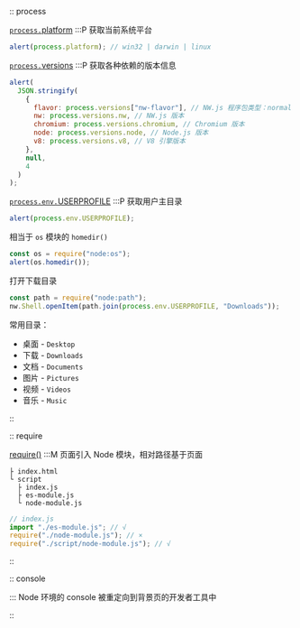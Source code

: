 <meta order="3" description="Node 的改动" document="https://nwjs-docs.readthedocs.io/zh/latest/References/Changes%20to%20Node/" />

:: process

[`process.`platform](API:P)
:::P 获取当前系统平台

```javascript
alert(process.platform); // win32 | darwin | linux
```

[`process.`versions](API:P)
:::P 获取各种依赖的版本信息

```javascript
alert(
  JSON.stringify(
    {
      flavor: process.versions["nw-flavor"], // NW.js 程序包类型：normal | sdk
      nw: process.versions.nw, // NW.js 版本
      chromium: process.versions.chromium, // Chromium 版本
      node: process.versions.node, // Node.js 版本
      v8: process.versions.v8, // V8 引擎版本
    },
    null,
    4
  )
);
```

[`process.env.`USERPROFILE](API:P)
:::P 获取用户主目录

```javascript
alert(process.env.USERPROFILE);
```

相当于 `os` 模块的 `homedir()`

```javascript
const os = require("node:os");
alert(os.homedir());
```

打开下载目录

```javascript
const path = require("node:path");
nw.Shell.openItem(path.join(process.env.USERPROFILE, "Downloads"));
```

常用目录：

- 桌面 - `Desktop`
- 下载 - `Downloads`
- 文档 - `Documents`
- 图片 - `Pictures`
- 视频 - `Videos`
- 音乐 - `Music`

::

:: require

[require()](API:M)
:::M 页面引入 Node 模块，相对路径基于页面

```plaintext
├ index.html
└ script
  ├ index.js
  ├ es-module.js
  └ node-module.js
```

```javascript readOnly
// index.js
import "./es-module.js"; // √
require("./node-module.js"); // ×
require("./script/node-module.js"); // √
```

::

:: console

::: Node 环境的 console 被重定向到背景页的开发者工具中

::
